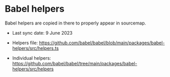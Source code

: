 # Babel helpers

Babel helpers are copied in there to properly appear in sourcemap.

- Last sync date: 9 June 2023

- Helpers file: https://github.com/babel/babel/blob/main/packages/babel-helpers/src/helpers.ts
- Individual helpers: https://github.com/babel/babel/tree/main/packages/babel-helpers/src/helpers
